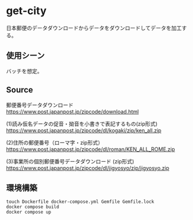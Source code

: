 # get-city

日本郵便のデータダウンロードからデータをダウンロードしてデータを加工する。

## 使用シーン
バッチを想定。


## Source
郵便番号データダウンロード
https://www.post.japanpost.jp/zipcode/download.html

(1)読み仮名データの促音・拗音を小書きで表記するもの(zip形式)
https://www.post.japanpost.jp/zipcode/dl/kogaki/zip/ken_all.zip

(2)住所の郵便番号（ローマ字・zip形式）
https://www.post.japanpost.jp/zipcode/dl/roman/KEN_ALL_ROME.zip

(3)事業所の個別郵便番号データダウンロード (zip形式)
https://www.post.japanpost.jp/zipcode/dl/jigyosyo/zip/jigyosyo.zip

## 環境構築
```
touch Dockerfile docker-compose.yml Gemfile Gemfile.lock
docker compose build
docker compose up
```